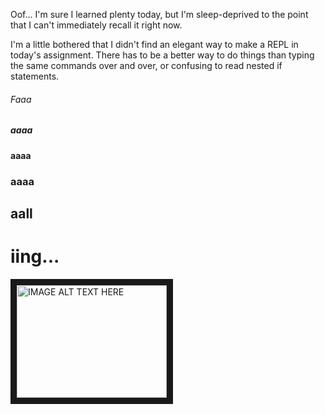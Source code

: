 Oof... I'm sure I learned plenty today, but I'm sleep-deprived to the point that I can't immediately recall it right now.

I'm a little bothered that I didn't find an elegant way to make a REPL in today's assignment. There has to be a better way to do things than typing the same commands over and over, or confusing to read nested if statements.

###### Faaa
##### aaaa
#### aaaa
### aaaa
## aall
# iing...

<a href="http://www.youtube.com/watch?feature=player_embedded&v=fplJyKfGc3o
" target="_blank"><img src="http://img.youtube.com/vi/fplJyKfGc3o/0.jpg" 
alt="IMAGE ALT TEXT HERE" width="240" height="180" border="10" /></a>